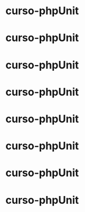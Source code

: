 # curso-phpUnit
# curso-phpUnit
# curso-phpUnit
# curso-phpUnit
# curso-phpUnit
# curso-phpUnit
# curso-phpUnit
# curso-phpUnit
